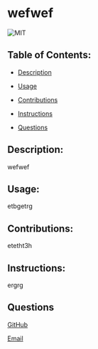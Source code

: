 
# wefwef
![MIT](https://img.shields.io/badge/License-MIT-brightgreen)

## Table of Contents:
* [Description](#Description)

* [Usage](#Usage)

* [Contributions](#Contributions)

* [Instructions](#Instructions)

* [Questions](#Questions)



## Description:
wefwef

## Usage:
etbgetrg

## Contributions:
etetht3h

## Instructions:
ergrg

## Questions
[GitHub](https://github.com/ergrwg)

[Email](mailto:wrgewrg)




